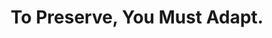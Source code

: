 ---
abstract: null
creators:
- Alex Kinnaman
- Rachel Howard
- Deanna Ulvestad
date: null
document_url: https://services.phaidra.univie.ac.at/api/object/o:1422933/download
grand_parent: iPRES
institutions:
- Virginia Tech University Libraries
- University of Louisville Libraries
- Greene County Public Library
keywords: []
landing_page_url: https://phaidra.univie.ac.at/o:1422933
language: eng
layout: publication
license: All rights reserved
notes_url: null
parent: iPRES 2021
publication_type: lightning talk
size: 50452
slides_url: null
source_name: iPRES
stream_url: null
title: To Preserve, You Must Adapt.
year: 2021
---